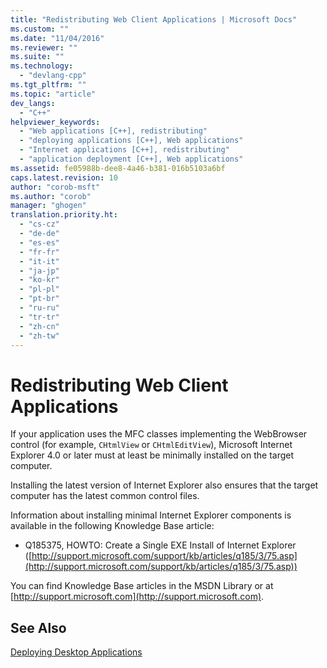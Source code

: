 ```yaml
---
title: "Redistributing Web Client Applications | Microsoft Docs"
ms.custom: ""
ms.date: "11/04/2016"
ms.reviewer: ""
ms.suite: ""
ms.technology: 
  - "devlang-cpp"
ms.tgt_pltfrm: ""
ms.topic: "article"
dev_langs: 
  - "C++"
helpviewer_keywords: 
  - "Web applications [C++], redistributing"
  - "deploying applications [C++], Web applications"
  - "Internet applications [C++], redistributing"
  - "application deployment [C++], Web applications"
ms.assetid: fe05988b-dee8-4a46-b381-016b5103a6bf
caps.latest.revision: 10
author: "corob-msft"
ms.author: "corob"
manager: "ghogen"
translation.priority.ht: 
  - "cs-cz"
  - "de-de"
  - "es-es"
  - "fr-fr"
  - "it-it"
  - "ja-jp"
  - "ko-kr"
  - "pl-pl"
  - "pt-br"
  - "ru-ru"
  - "tr-tr"
  - "zh-cn"
  - "zh-tw"
---
```

# Redistributing Web Client Applications
If your application uses the MFC classes implementing the WebBrowser control (for example, `CHtmlView` or `CHtmlEditView`), Microsoft Internet Explorer 4.0 or later must at least be minimally installed on the target computer.  
  
 Installing the latest version of Internet Explorer also ensures that the target computer has the latest common control files.  
  
 Information about installing minimal Internet Explorer components is available in the following Knowledge Base article:  
  
-   Q185375, HOWTO: Create a Single EXE Install of Internet Explorer ([http://support.microsoft.com/support/kb/articles/q185/3/75.asp](http://support.microsoft.com/support/kb/articles/q185/3/75.asp))  
  
 You can find Knowledge Base articles in the MSDN Library or at [http://support.microsoft.com](http://support.microsoft.com).  
  
## See Also  
 [Deploying Desktop Applications](../ide/deploying-native-desktop-applications-visual-cpp.md)